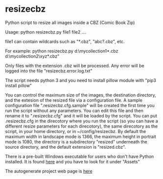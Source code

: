 # resizecbz
Python script to resize all images inside a CBZ (Comic Book Zip)

Usage: python resizecbz.py file1 file2 ....

file1 can contain wildcards such as "*.cbz", "abc?.cbz", etc.  

For example:
   python resizecbz.py d:\mycollection1\*.cbz d:\mycollection2\xyz*.cbz"
   
Only files with the extension .cbz will be processed.  Any error will be logged into the file "resizecbz.error.log.txt" 

The script needs python 3 and you need to install pillow module with "pip3 install pillow"

You can control the maximum size of the images, the destination directory, and the extesion of the resized file via a configuration file.  A sample configuration file ".resizecbz.cfg.sample" will be created the first time you run the script without any parameters. You can edit this file and then rename it to ".resizecbz.cfg" and it will be loaded by the script.  You can put .resizecbz.cfg in the direcotory where you run the script (so you can have a different resize parameters for each direcotory), the same direcotory as the script, in your home directory, or in ~/config/resizecbz. By default the maximum width in landscape mode is 1366, the maximum height in portrait mode is 1080, the directory is a subdirectory "resized" underneath the source directory, and the default extension is "resized.cbz".

There is a pre-built Windows executable for users who don't have Python installed.  It is found [here](https://github.com/tsaost/resizecbz/releases) and you have to look for it under "Assets"

The autogenerate project web page is [here](https://tsaost.github.io/resizecbz/)
